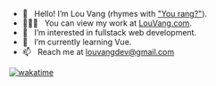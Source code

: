 - 👋 &nbsp; Hello! I’m Lou Vang (rhymes with ["You rang?"](https://youtu.be/sPMKlEwrIs8)). 
- 👩🏻‍💻 &nbsp; You can view my work at [LouVang.com](https://louvang.com). 
- 👀 &nbsp; I’m interested in fullstack web development.
- 🌱 &nbsp; I’m currently learning Vue.
- 📫 &nbsp; Reach me at louvangdev@gmail.com


[![wakatime](https://wakatime.com/badge/user/395462fc-6209-4d54-a163-1d982eceb0ae.svg)](https://wakatime.com/@395462fc-6209-4d54-a163-1d982eceb0ae)
<!---
louvang/louvang is a ✨ special ✨ repository because its `README.md` (this file) appears on your GitHub profile.
You can click the Preview link to take a look at your changes.
--->
